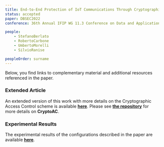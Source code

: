 ```yaml
---
title: End-to-End Protection of IoT Communications Through Cryptographic Enforcement of Access Control Policies
status: accepted
paper: DBSEC2022
conference: 36th Annual IFIP WG 11.3 Conference on Data and Applications Security and Privacy (DBSec 2022)

people:
    - StefanoBerlato
    - RobertoCarbone
    - UmbertoMorelli
    - SilvioRanise

peopleOrder: surname
---
```


Below, you find links to complementary material and additional resources referenced in the paper.


### Extended Article

An extended version of this work with more details on the Cryptographic Access Control scheme is available [**here**](/assets/areas/complementary/DBSEC2022/DBSEC2022_Extended.pdf). Please see [**the repository**](https://github.com/stfbk/CryptoAC) for more details on **CryptoAC**.



### Experimental Results

The experimental results of the configurations described in the paper are available [**here**](/assets/areas/complementary/DBSEC2022/experimental_results.xlsx).